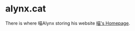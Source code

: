 alynx.cat
=======

There is where 喵Alynx storing his website [喵's Homepage](http://alynx.cat/).

<!-- [![Built with Spacemacs](https://cdn.rawgit.com/syl20bnr/spacemacs/442d025779da2f62fc86c2082703697714db6514/assets/spacemacs-badge.svg)](http://github.com/syl20bnr/spacemacs) -->
